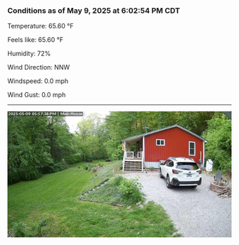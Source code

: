### Conditions as of May 9, 2025 at 6:02:54 PM CDT 

Temperature: 65.60 &deg;F

Feels like: 65.60 &deg;F

Humidity: 72%

Wind Direction: NNW

Windspeed: 0.0 mph

Wind Gust: 0.0 mph

---

<img src="./images/latest.jpeg"/>

